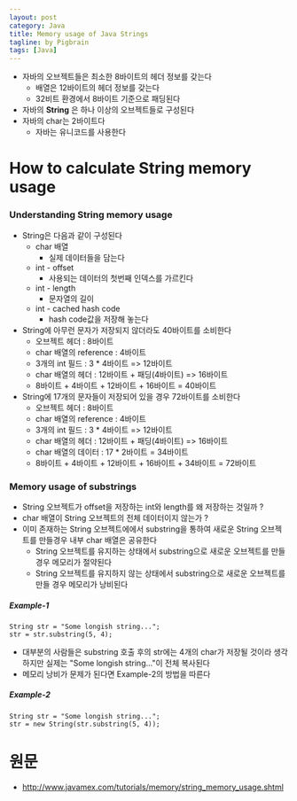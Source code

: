 ```yaml
---
layout: post
category: Java
title: Memory usage of Java Strings  
tagline: by Pigbrain
tags: [Java]
---
```


<!--more-->

* 자바의 오브젝트들은 최소한 8바이트의 헤더 정보를 갖는다  
	* 배열은 12바이트의 헤더 정보를 갖는다  
	* 32비트 환경에서 8바이트 기준으로 패딩된다  
* 자바의 **String** 은 하나 이상의 오브젝트들로 구성된다  
* 자바의 char는 2바이트다  
	* 자바는 유니코드를 사용한다  

  
  
# How to calculate String memory usage  
  
### Understanding String memory usage
* String은 다음과 같이 구성된다  
	* char 배열  
		* 실제 데이터들을 담는다  
	* int - offset  
		* 사용되는 데이터의 첫번째 인덱스를 가르킨다  
	* int - length  
		* 문자열의 길이  
	* int - cached hash code  
		* hash code값을 저장해 놓는다  
* String에 아무런 문자가 저장되지 않더라도 40바이트를 소비한다  
	* 오브젝트 헤더 : 8바이트  
	* char 배열의 reference : 4바이트  
	* 3개의 int 필드 : 3 * 4바이트 => 12바이트  
	* char 배열의 헤더 : 12바이트 + 패딩(4바이트) => 16바이트  
	* 8바이트 + 4바이트 + 12바이트 + 16바이트 = 40바이트  
* String에 17개의 문자들이 저장되어 있을 경우 72바이트를 소비한다  
	* 오브젝트 헤더 : 8바이트  
	* char 배열의 reference : 4바이트  
	* 3개의 int 필드 : 3 * 4바이트 => 12바이트  
	* char 배열의 헤더 : 12바이트 + 패딩(4바이트) => 16바이트  
	* char 배열의 데이터 : 17 * 2바이트 = 34바이트  
	* 8바이트 + 4바이트 + 12바이트 + 16바이트 + 34바이트 = 72바이트  
  
### Memory usage of substrings  
* String 오브젝트가 offset을 저장하는 int와 length를 왜 저장하는 것일까 ?  
* char 배열이 String 오브젝트의 전체 데이터이지 않는가 ?  
* 이미 존재하는 String 오브젝트에에서 substring을 통하여 새로운 String 오브젝트를 만들경우 내부 char 배열은 공유한다  
	* String 오브젝트를 유지하는 상태에서 substring으로 새로운 오브젝트를 만들 경우 메모리가 절약된다  
	* String 오브젝트를 유지하지 않는 상태에서 substring으로 새로운 오브젝트를 만들 경우 메모리가 낭비된다   
  
  
##### Example-1  
  
	String str = "Some longish string...";
	str = str.substring(5, 4);
  
* 대부분의 사람들은 substring 호출 후의 str에는 4개의 char가 저장될 것이라 생각하지만 실제는 "Some longish string..."이 전체 복사된다  
* 메모리 낭비가 문제가 된다면 Example-2의 방법을 따른다  
  
##### Example-2  
  
	String str = "Some longish string...";
	str = new String(str.substring(5, 4));
	


 
# 원문  
* http://www.javamex.com/tutorials/memory/string_memory_usage.shtml  
  

